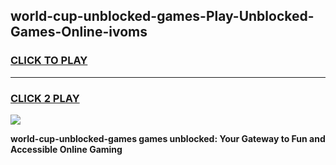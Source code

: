 
## world-cup-unblocked-games-Play-Unblocked-Games-Online-ivoms
<h3>
<a href="https://premium76.site?title=world-cup-unblocked-games&ref=25A">CLICK TO PLAY</a></h3>
<hr>

<h3>
<a href="https://premium76.site?title=world-cup-unblocked-games&ref=25A">CLICK 2 PLAY</a>
  
</h3>

<a href="https://premium76.site?title=world-cup-unblocked-games&ref=25A"><img src="https://clearcache.store/games.png"></a>


**world-cup-unblocked-games games unblocked: Your Gateway to Fun and Accessible Online Gaming**
